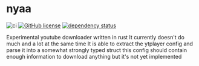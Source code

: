 # nyaa
![ci](https://github.com/morr0ne/nyaa/workflows/ci/badge.svg)
[![GitHub license](https://img.shields.io/github/license/morr0ne/nyaa)](https://github.com/morr0ne/nyaa/blob/main/LICENSE)
[![dependency status](https://deps.rs/repo/github/morr0ne/nyaa/status.svg)](https://deps.rs/repo/github/morr0ne/nyaa)

Experimental youtube downloader written in rust
It currently doesn't do much and a lot at the same time
It is able to extract the ytplayer config and parse it into a somewhat strongly typed struct
this config should contain enough information to download anything but it's not yet implemented